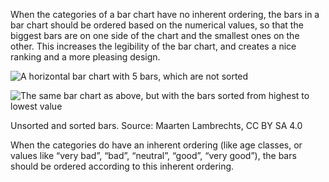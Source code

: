 When the categories of a bar chart have no inherent ordering, the bars in a bar chart should be ordered based on the numerical values, so that the biggest bars are on one side of the chart and the smallest ones on the other. This increases the legibility of the bar chart, and creates a nice ranking and a more pleasing design.

<p class='center'>
<img src='A%20deep%20dive%20into%20bar%20charts%20047791ead2e848bdb3d0afcd1bf2bd4a/data-labels-inside2x%201.png' alt='A horizontal bar chart with 5 bars, which are not sorted' class='max-400' />
</p>

<p class='center'>
<img src='A%20deep%20dive%20into%20bar%20charts%20047791ead2e848bdb3d0afcd1bf2bd4a/sorted-bars2x.png' alt='The same bar chart as above, but with the bars sorted from highest to lowest value' class='max-400' />
</p>

Unsorted and sorted bars. Source: Maarten Lambrechts, CC BY SA 4.0

When the categories do have an inherent ordering (like age classes, or values like “very bad”, “bad”, “neutral”, “good”, “very good”), the bars should be ordered according to this inherent ordering.